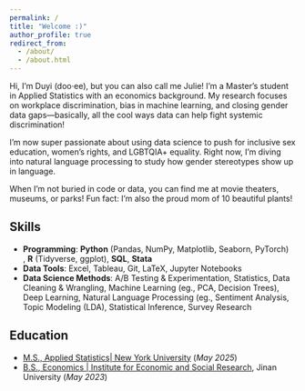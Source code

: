 ```yaml
---
permalink: /
title: "Welcome :)"
author_profile: true
redirect_from: 
  - /about/
  - /about.html
---
```


Hi, I’m Duyi (doo·ee), but you can also call me Julie! I’m a Master’s student in Applied Statistics with an economics background. My research focuses on workplace discrimination, bias in machine learning, and closing gender data gaps—basically, all the cool ways data can help fight systemic discrimination!

I’m now super passionate about using data science to push for inclusive sex education, women’s rights, and LGBTQIA+ equality. Right now, I’m diving into natural language processing to study how gender stereotypes show up in language.

When I’m not buried in code or data, you can find me at movie theaters, museums, or parks! Fun fact: I’m also the proud mom of 10 beautiful plants!

Skills
-------
- **Programming**: **Python** (Pandas, NumPy, Matplotlib, Seaborn, PyTorch) , **R** (Tidyverse, ggplot), **SQL**, **Stata**
- **Data Tools**: Excel, Tableau, Git, LaTeX, Jupyter Notebooks
- **Data Science Methods**: A/B Testing & Experimentation, Statistics, Data Cleaning & Wrangling, Machine Learning (eg., PCA, Decision Trees), Deep Learning, Natural Language Processing (eg., Sentiment Analysis, Topic Modeling (LDA), Statistical Inference, Survey Research

Education
---------
- [M.S., Applied Statistics| New York University](https://steinhardt.nyu.edu/degree/ms-applied-statistics-social-science-research) (*May 2025*)
- [B.S., Economics | Institute for Economic and Social Research](https://iesr.jnu.edu.cn/Home/main.htm), Jinan University (*May 2023*)